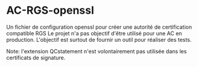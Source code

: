 AC-RGS-openssl
==============
Un fichier de configuration openssl pour créer une autorité de certification compatible RGS
Le projet n'a pas objectif d'être utilisé pour une AC en production. L'objectif est surtout de fournir un outil pour réaliser des tests.

Note: l'extension QCstatement n'est volontairement pas utilisée dans les certificats de signature.
